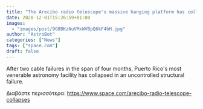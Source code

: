 ```yaml
---
title: "The Arecibo radio telescope's massive hanging platform has collapsed"
date: 2020-12-01T15:26:59+01:00
images:
  - "images/post/9G8BKzNuVMxWVBpQ6kF4bH.jpg"
author: "AstroBot"
categories: ["News"]
tags: ["space.com"]
draft: false
---
```


After two cable failures in the span of four months, Puerto Rico's most venerable astronomy facility has collapsed in an uncontrolled structural failure. 

Διαβάστε περισσότερα: https://www.space.com/arecibo-radio-telescope-collapses

